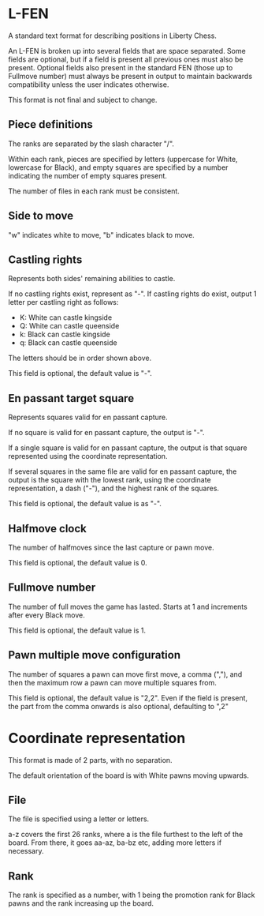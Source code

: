# L-FEN

A standard text format for describing positions in Liberty Chess.

An L-FEN is broken up into several fields that are space separated.
Some fields are optional, but if a field is present all previous ones must also be present.
Optional fields also present in the standard FEN (those up to Fullmove number) must always be present in output to maintain backwards compatibility unless the user indicates otherwise.

This format is not final and subject to change.

## Piece definitions

The ranks are separated by the slash character "/".

Within each rank, pieces are specified by letters (uppercase for White, lowercase for Black), and empty squares are specified by a number indicating the number of empty squares present.

The number of files in each rank must be consistent.

## Side to move

"w" indicates white to move, "b" indicates black to move.

## Castling rights

Represents both sides' remaining abilities to castle.

If no castling rights exist, represent as "-".
If castling rights do exist, output 1 letter per castling right as follows:
- K: White can castle kingside
- Q: White can castle queenside
- k: Black can castle kingside
- q: Black can castle queenside

The letters should be in order shown above.

This field is optional, the default value is "-".

## En passant target square

Represents squares valid for en passant capture.

If no square is valid for en passant capture, the output is "-".

If a single square is valid for en passant capture, the output is that square represented using the coordinate representation.

If several squares in the same file are valid for en passant capture, the output is the square with the lowest rank, using the coordinate representation, a dash ("-"), and the highest rank of the squares.

This field is optional, the default value is as "-".

## Halfmove clock

The number of halfmoves since the last capture or pawn move.

This field is optional, the default value is 0.

## Fullmove number

The number of full moves the game has lasted.
Starts at 1 and increments after every Black move.

This field is optional, the default value is 1.

## Pawn multiple move configuration

The number of squares a pawn can move first move, a comma (","), and then the maximum row a pawn can move multiple squares from.

This field is optional, the default value is "2,2".
Even if the field is present, the part from the comma onwards is also optional, defaulting to ",2"

# Coordinate representation

This format is made of 2 parts, with no separation.

The default orientation of the board is with White pawns moving upwards.

## File

The file is specified using a letter or letters.

a-z covers the first 26 ranks, where a is the file furthest to the left of the board. From there, it goes aa-az, ba-bz etc, adding more letters if necessary.

## Rank

The rank is specified as a number, with 1 being the promotion rank for Black pawns and the rank increasing up the board.
